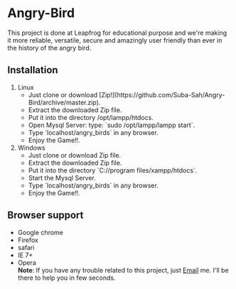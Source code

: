 # Angry-Bird

This project is done at Leapfrog for educational purpose and we're making it more reliable, versatile, secure and amazingly user friendly  than ever in the history of the angry bird. 

## Installation
 <ol>
  <li>Linux 
    <ul>
      <li>Just clone or download [Zip!](https://github.com/Suba-Sah/Angry-Bird/archive/master.zip).</li>
      <li>Extract the downloaded Zip file.</li>
      <li>Put it into the directory /opt/lampp/htdocs.</li>
      <li>Open Mysql Server: type: `sudo /opt/lampp/lampp start`.</li>
      <li>Type `localhost/angry_birds` in any browser.</li>
      <li>Enjoy the Game!!.</li>
    </ul>
  </li>           
  <li>Windows
    <ul>
       <li>Just clone or download Zip file.</li>
       <li>Extract the downloaded Zip file.</li>
       <li>Put it into the directory `C://program files/xampp/htdocs`.</li>
       <li>Start the Mysql Server.</li>
       <li>Type `localhost/angry_birds` in any browser.</li>
       <li>Enjoy the Game!!.</li>
</ul>
</li>
</ol>

## Browser support
 * Google chrome
 * Firefox
 * safari
 * IE 7+
 * Opera<br/>
 <b>Note</b>: If you have any trouble related to this project, just [Email](sah.suba@gmail.com) me. I'll be there to help you in few seconds.<br/>
